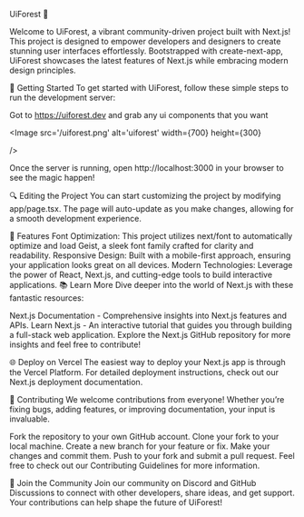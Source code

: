 UiForest 🌳


Welcome to UiForest, a vibrant community-driven project built with Next.js! This project is designed to empower developers and designers to create stunning user interfaces effortlessly. Bootstrapped with create-next-app, UiForest showcases the latest features of Next.js while embracing modern design principles.

🚀 Getting Started
To get started with UiForest, follow these simple steps to run the development server:

Got to https://uiforest.dev  and grab any ui components that you want

<Image
 src='/uiforest.png'
 alt='uiforest'
 width={700}
 height={300}
 
/>

Once the server is running, open http://localhost:3000 in your browser to see the magic happen!

🔍 Editing the Project
You can start customizing the project by modifying app/page.tsx. The page will auto-update as you make changes, allowing for a smooth development experience.

🎨 Features
Font Optimization: This project utilizes next/font to automatically optimize and load Geist, a sleek font family crafted for clarity and readability.
Responsive Design: Built with a mobile-first approach, ensuring your application looks great on all devices.
Modern Technologies: Leverage the power of React, Next.js, and cutting-edge tools to build interactive applications.
📚 Learn More
Dive deeper into the world of Next.js with these fantastic resources:

Next.js Documentation - Comprehensive insights into Next.js features and APIs.
Learn Next.js - An interactive tutorial that guides you through building a full-stack web application.
Explore the Next.js GitHub repository for more insights and feel free to contribute!

🌐 Deploy on Vercel
The easiest way to deploy your Next.js app is through the Vercel Platform. For detailed deployment instructions, check out our Next.js deployment documentation.

🤝 Contributing
We welcome contributions from everyone! Whether you’re fixing bugs, adding features, or improving documentation, your input is invaluable.

Fork the repository to your own GitHub account.
Clone your fork to your local machine.
Create a new branch for your feature or fix.
Make your changes and commit them.
Push to your fork and submit a pull request.
Feel free to check out our Contributing Guidelines for more information.

💬 Join the Community
Join our community on Discord and GitHub Discussions to connect with other developers, share ideas, and get support. Your contributions can help shape the future of UiForest!

